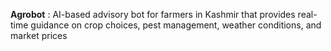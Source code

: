   **Agrobot** :
 AI-based advisory bot for farmers in Kashmir that provides real-time guidance on crop choices, pest management, weather conditions, and market prices
